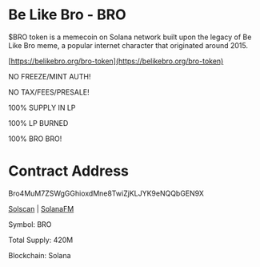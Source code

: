 # Be Like Bro - BRO

$BRO token is a memecoin on Solana network built upon the legacy of Be Like Bro meme, a popular internet character that originated around 2015.

[https://belikebro.org/bro-token](https://belikebro.org/bro-token)

NO FREEZE/MINT AUTH!

NO TAX/FEES/PRESALE!

100% SUPPLY IN LP

100% LP BURNED

100% BRO BRO!

# Contract Address

Bro4MuM7ZSWgGGhioxdMne8TwiZjKLJYK9eNQQbGEN9X

[Solscan](https://solscan.io/token/Bro4MuM7ZSWgGGhioxdMne8TwiZjKLJYK9eNQQbGEN9X) | [SolanaFM](https://solana.fm/address/Bro4MuM7ZSWgGGhioxdMne8TwiZjKLJYK9eNQQbGEN9X)

Symbol: BRO

Total Supply: 420M

Blockchain: Solana
